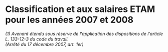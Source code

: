 # Classification et aux salaires ETAM pour les années 2007 et 2008

 *(1) *Avenant étendu sous réserve de l'application des dispositions de l'article L. 133-12-3 du code du travail.*  
(Arrêté du 17 décembre 2007, art. 1er)*

